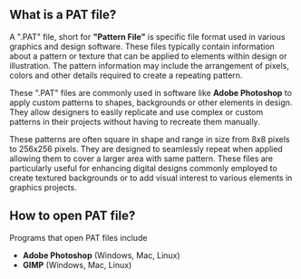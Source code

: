## What is a PAT file?

A ".PAT" file, short for **"Pattern File"** is specific file format used in various graphics and design software. These files typically contain information about a pattern or texture that can be applied to elements within design or illustration. The pattern information may include the arrangement of pixels, colors and other details required to create a repeating pattern.

These ".PAT" files are commonly used in software like **Adobe Photoshop** to apply custom patterns to shapes, backgrounds or other elements in design. They allow designers to easily replicate and use complex or custom patterns in their projects without having to recreate them manually.

These patterns are often square in shape and range in size from 8x8 pixels to 256x256 pixels. They are designed to seamlessly repeat when applied allowing them to cover a larger area with same pattern. These files are particularly useful for enhancing digital designs commonly employed to create textured backgrounds or to add visual interest to various elements in graphics projects.

## How to open PAT file?

Programs that open PAT files include

- **Adobe Photoshop** (Windows, Mac, Linux)
- **GIMP** (Windows, Mac, Linux)

